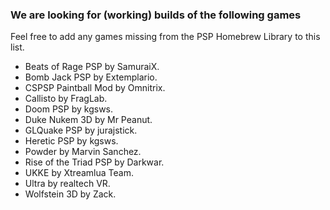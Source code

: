 ### We are looking for (working) builds of the following games

Feel free to add any games missing from the PSP Homebrew Library to this list.

- Beats of Rage PSP by SamuraiX.
- Bomb Jack PSP by Extemplario.
- CSPSP Paintball Mod by Omnitrix.
- Callisto by FragLab.
- Doom PSP by kgsws.
- Duke Nukem 3D by Mr Peanut.
- GLQuake PSP by jurajstick.
- Heretic PSP by kgsws.
- Powder by Marvin Sanchez.
- Rise of the Triad PSP by Darkwar.
- UKKE by Xtreamlua Team.
- Ultra by realtech VR.
- Wolfstein 3D by Zack.
